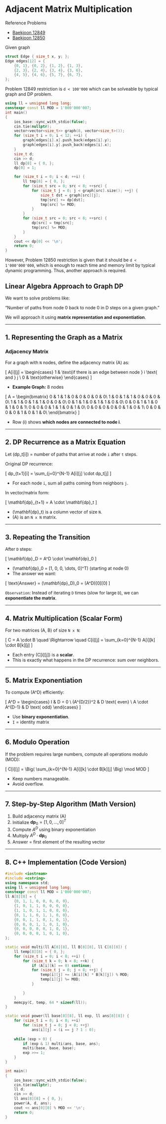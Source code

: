 # Adjacent Matrix Multiplication 

Reference Problems 

- [Baekjoon 12849](https://www.acmicpc.net/problem/12849)
- [Baekjoon 12850](https://www.acmicpc.net/problem/12850)

Given graph 

```cpp 
struct Edge { size_t x, y; };
Edge edges[12] = {
    {0, 1}, {0, 2}, {1, 2}, {1, 3}, 
    {2, 3}, {2, 4}, {3, 4}, {3, 6}, 
    {4, 5}, {4, 6}, {5, 7}, {6, 7}, 
}; 
```

Problem 12849 restriction is `d < 100'000` which can be solveable by 
typical graph and DP problem. 

```cpp
using ll = unsigned long long; 
constexpr const ll MOD = 1'000'000'007;
int main()
{
    ios_base::sync_with_stdio(false); 
    cin.tie(nullptr); 
    vector<vector<size_t>> graph(8, vector<size_t>());
    for (size_t i = 0; i < 12; ++i) {
        graph[edges[i].x].push_back(edges[i].y);
        graph[edges[i].y].push_back(edges[i].x);
    }
    size_t d;
    cin >> d; 
    ll dp[8] = { 0, }; 
    dp[0] = 1; 

    for (size_t i = 0; i < d; ++i) {
        ll tmp[8] = { 0, }; 
        for (size_t src = 0; src < 8; ++src) {
            for (size_t j = 0; j < graph[src].size(); ++j) {
                size_t dst = graph[src][j];
                tmp[src] += dp[dst];
                tmp[src] %= MOD;
            }
        }
        for (size_t src = 0; src < 8; ++src) {
            dp[src] = tmp[src];
            tmp[src] %= MOD;
        }
    } 
    cout << dp[0] << '\n'; 
    return 0; 
}
```

However, Problem 12850 restriction is given that it should be 
`d < 1'000'000'000`, which is enough to reach time and memory limit 
by typical dynamic programming. Thus, another approach is required. 

## **Linear Algebra Approach to Graph DP**

We want to solve problems like:

“Number of paths from node 0 back to node 0 in D steps on a given graph.”

We will approach it using **matrix representation and exponentiation**.

---

## **1. Representing the Graph as a Matrix**

### **Adjacency Matrix**

For a graph with `N` nodes, define the adjacency matrix (A) as:

\[
A[i][j] =
\begin{cases}
1 & \text{if there is an edge between node } i \text{ and } j \\
0 & \text{otherwise}
\end{cases}
\]

* **Example Graph:** 8 nodes

\[
A =
\begin{bmatrix}
0 & 1 & 1 & 0 & 0 & 0 & 0 & 0\\
1 & 0 & 1 & 1 & 0 & 0 & 0 & 0\\
1 & 1 & 0 & 1 & 1 & 0 & 0 & 0\\
0 & 1 & 1 & 0 & 1 & 1 & 0 & 0\\
0 & 0 & 1 & 1 & 0 & 1 & 0 & 1\\
0 & 0 & 0 & 1 & 1 & 0 & 1 & 0\\
0 & 0 & 0 & 0 & 0 & 1 & 0 & 1\\
0 & 0 & 0 & 0 & 1 & 0 & 1 & 0\\
\end{bmatrix}
\]

* Row (i) shows **which nodes are connected to node i**.

---

## **2. DP Recurrence as a Matrix Equation**

Let (dp_t[i]) = number of paths that arrive at node `i` after `t` steps.

Original DP recurrence:

\[
dp_{t+1}[i] = \sum_{j=0}^{N-1} A[i][j] \cdot dp_t[j]
\]

* For each node `i`, sum all paths coming from neighbors `j`.

In vector/matrix form:

\[
\mathbf{dp}_{t+1} = A \cdot \mathbf{dp}_t
\]

* (\mathbf{dp}_t) is a column vector of size `N`.
* (A) is an `N x N` matrix.

---

## **3. Repeating the Transition**

After `D` steps:

\[
\mathbf{dp}_D = A^D \cdot \mathbf{dp}_0
\]

* (\mathbf{dp}_0 = [1, 0, 0, \dots, 0]^T) (starting at node 0)
* The answer we want:

\[
\text{Answer} = (\mathbf{dp}_D)_0 = (A^D)[0][0]
\]

`Observation`: Instead of iterating `D` times (slow for large `D`), 
we can **exponentiate the matrix**.

---

## **4. Matrix Multiplication (Scalar Form)**

For two matrices (A, B) of size `N x N`:

\[
C = A \cdot B \quad \Rightarrow \quad C[i][j] = \sum_{k=0}^{N-1} A[i][k] \cdot B[k][j]
\]

* Each entry (C[i][j]) is a **scalar**.
* This is exactly what happens in the DP recurrence: sum over neighbors.

---

## **5. Matrix Exponentiation**

To compute (A^D) efficiently:

\[
A^D =
\begin{cases}
I & D = 0 \\
(A^{D/2})^2 & D \text{ even} \\
A \cdot A^{D-1} & D \text{ odd}
\end{cases}
\]

* Use **binary exponentiation**.
* `I` = identity matrix

---

## **6. Modulo Operation**

If the problem requires large numbers, compute all operations modulo (MOD):

\[
C[i][j] = \Big( \sum_{k=0}^{N-1} A[i][k] \cdot B[k][j] \Big) \mod MOD
\]

* Keep numbers manageable.
* Avoid overflow.

---

## **7. Step-by-Step Algorithm (Math Version)**

1. Build adjacency matrix (A)
2. Initialize $\mathbf{dp}_0 = [1,0,\dots,0]^T$
3. Compute $A^D$ using binary exponentiation
4. Multiply $A^D \cdot \mathbf{dp}_0$
5. Answer = first element of the resulting vector

---

## **8. C++ Implementation (Code Version)**

```cpp
#include <iostream>
#include <cstring>
using namespace std; 
using ll = unsigned long long;
constexpr const ll MOD = 1'000'000'007;
ll A[8][8] = {
    {0, 1, 1, 0, 0, 0, 0, 0},
    {1, 0, 1, 1, 0, 0, 0, 0},
    {1, 1, 0, 1, 1, 0, 0, 0},
    {0, 1, 1, 0, 1, 1, 0, 0},
    {0, 0, 1, 1, 0, 1, 0, 1},
    {0, 0, 0, 1, 1, 0, 1, 0},
    {0, 0, 0, 0, 0, 1, 0, 1},
    {0, 0, 0, 0, 1, 0, 1, 0}, 
}; 

static void multi(ll A[8][8], ll B[8][8], ll C[8][8]) {
    ll temp[8][8] = { 0, };
    for (size_t i = 0; i < 8; ++i) {
        for (size_t k = 0; k < 8; ++k) {
            if (A[i][k] == 0) continue; 
            for (size_t j = 0; j < 8; ++j) {
                temp[i][j] += (A[i][k] * B[k][j]) % MOD; 
                temp[i][j] %= MOD; 
            }
            
        }
    }
    memcpy(C, temp, 64 * sizeof(ll));
}

static void power(ll base[8][8], ll exp, ll ans[8][8]) {
    for (size_t i = 0; i < 8; ++i) 
        for (size_t j = 0; j < 8; ++j) 
            ans[i][j] = (i == j ? 1 : 0); 
    
    while (exp > 0) {
        if (exp & 1) multi(ans, base, ans); 
        multi(base, base, base); 
        exp >>= 1; 
    }
}

int main()
{
    ios_base::sync_with_stdio(false); 
    cin.tie(nullptr); 
    ll d;
    cin >> d; 
    ll ans[8][8] = { 0, };
    power(A, d, ans); 
    cout << ans[0][0] % MOD << '\n'; 
    return 0; 
}
```
